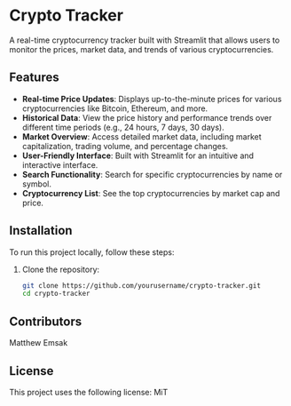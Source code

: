 # Crypto Tracker

A real-time cryptocurrency tracker built with Streamlit that allows users to monitor the prices, market data, and trends of various cryptocurrencies.

## Features

- **Real-time Price Updates**: Displays up-to-the-minute prices for various cryptocurrencies like Bitcoin, Ethereum, and more.
- **Historical Data**: View the price history and performance trends over different time periods (e.g., 24 hours, 7 days, 30 days).
- **Market Overview**: Access detailed market data, including market capitalization, trading volume, and percentage changes.
- **User-Friendly Interface**: Built with Streamlit for an intuitive and interactive interface.
- **Search Functionality**: Search for specific cryptocurrencies by name or symbol.
- **Cryptocurrency List**: See the top cryptocurrencies by market cap and price.

## Installation

To run this project locally, follow these steps:

1. Clone the repository:

   ```bash
   git clone https://github.com/yourusername/crypto-tracker.git
   cd crypto-tracker

## <strong> Contributors </strong> ##
Matthew Emsak

## <strong> License </strong> ##
This project uses the following license: MiT
